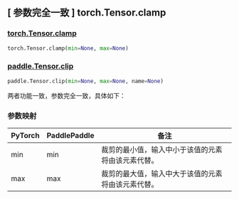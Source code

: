 ## [ 参数完全一致 ] torch.Tensor.clamp

### [torch.Tensor.clamp](https://pytorch.org/docs/stable/generated/torch.Tensor.clamp.html?highlight=clamp#torch.Tensor.clamp)

```python
torch.Tensor.clamp(min=None, max=None)
```

### [paddle.Tensor.clip](https://www.paddlepaddle.org.cn/documentation/docs/zh/develop/api/paddle/Tensor_cn.html#clip-min-none-max-none-name-none)

```python
paddle.Tensor.clip(min=None, max=None, name=None)
```

两者功能一致，参数完全一致，具体如下：
### 参数映射
| PyTorch | PaddlePaddle | 备注                                               |
|---------|--------------| -------------------------------------------------- |
| min     | min          | 裁剪的最小值，输入中小于该值的元素将由该元素代替。            |
| max     | max          | 裁剪的最大值，输入中大于该值的元素将由该元素代替。            |

